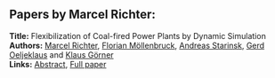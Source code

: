 <h2>Papers by Marcel Richter:</h2>
<p>
<b>Title:</b> Flexibilization of Coal-fired Power Plants by Dynamic Simulation<br />
<b>Authors:</b> <a href="../authors/author_256.html">Marcel Richter</a>, <a href="../authors/author_202.html">Florian Möllenbruck</a>, <a href="../authors/author_292.html">Andreas Starinsk</a>, <a href="../authors/author_217.html">Gerd Oeljeklaus</a> and <a href="../authors/author_115.html">Klaus Görner</a><br />
<b>Links:</b> <a href="../abstracts/abstract_77.pdf">Abstract</a>, <a href="../submissions/ecp15118715_RichterMollenbruckStarinskOeljeklausGorner.pdf">Full paper</a>
</p>